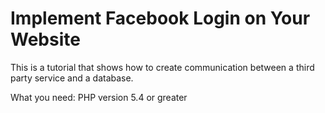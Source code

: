 # Implement Facebook Login on Your Website
This is a tutorial that shows how to create communication between a third party service and a database.

What you need:
  PHP version 5.4 or greater

